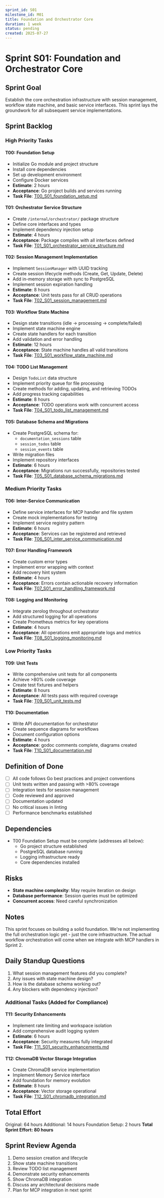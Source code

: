 ```yaml
---
sprint_id: S01
milestone_id: M01
title: Foundation and Orchestrator Core
duration: 1 week
status: pending
created: 2025-07-27
---
```


# Sprint S01: Foundation and Orchestrator Core

## Sprint Goal
Establish the core orchestration infrastructure with session management, workflow state machine, and basic service interfaces. This sprint lays the groundwork for all subsequent service implementations.

## Sprint Backlog

### High Priority Tasks

#### T00: Foundation Setup
- Initialize Go module and project structure
- Install core dependencies
- Set up development environment
- Configure Docker services
- **Estimate**: 2 hours
- **Acceptance**: Go project builds and services running
- **Task File**: [T00_S01_foundation_setup.md](./T00_S01_foundation_setup.md)

#### T01: Orchestrator Service Structure
- Create `/internal/orchestrator/` package structure
- Define core interfaces and types
- Implement dependency injection setup
- **Estimate**: 4 hours
- **Acceptance**: Package compiles with all interfaces defined
- **Task File**: [T01_S01_orchestrator_service_structure.md](./T01_S01_orchestrator_service_structure.md)

#### T02: Session Management Implementation
- Implement `SessionManager` with UUID tracking
- Create session lifecycle methods (Create, Get, Update, Delete)
- Add in-memory storage with sync to PostgreSQL
- Implement session expiration handling
- **Estimate**: 8 hours
- **Acceptance**: Unit tests pass for all CRUD operations
- **Task File**: [T02_S01_session_management.md](./T02_S01_session_management.md)

#### T03: Workflow State Machine
- Design state transitions (idle → processing → complete/failed)
- Implement state machine engine
- Create state handlers for each transition
- Add validation and error handling
- **Estimate**: 12 hours
- **Acceptance**: State machine handles all valid transitions
- **Task File**: [T03_S01_workflow_state_machine.md](./T03_S01_workflow_state_machine.md)

#### T04: TODO List Management
- Design `TodoList` data structure
- Implement priority queue for file processing
- Create methods for adding, updating, and retrieving TODOs
- Add progress tracking capabilities
- **Estimate**: 8 hours
- **Acceptance**: TODO operations work with concurrent access
- **Task File**: [T04_S01_todo_list_management.md](./T04_S01_todo_list_management.md)

#### T05: Database Schema and Migrations
- Create PostgreSQL schema for:
  - `documentation_sessions` table
  - `session_todos` table
  - `session_events` table
- Write migration files
- Implement repository interfaces
- **Estimate**: 6 hours
- **Acceptance**: Migrations run successfully, repositories tested
- **Task File**: [T05_S01_database_schema_migrations.md](./T05_S01_database_schema_migrations.md)

### Medium Priority Tasks

#### T06: Inter-Service Communication
- Define service interfaces for MCP handler and file system
- Create mock implementations for testing
- Implement service registry pattern
- **Estimate**: 6 hours
- **Acceptance**: Services can be registered and retrieved
- **Task File**: [T06_S01_inter_service_communication.md](./T06_S01_inter_service_communication.md)

#### T07: Error Handling Framework
- Create custom error types
- Implement error wrapping with context
- Add recovery hint system
- **Estimate**: 4 hours
- **Acceptance**: Errors contain actionable recovery information
- **Task File**: [T07_S01_error_handling_framework.md](./T07_S01_error_handling_framework.md)

#### T08: Logging and Monitoring
- Integrate zerolog throughout orchestrator
- Add structured logging for all operations
- Create Prometheus metrics for key operations
- **Estimate**: 4 hours
- **Acceptance**: All operations emit appropriate logs and metrics
- **Task File**: [T08_S01_logging_monitoring.md](./T08_S01_logging_monitoring.md)

### Low Priority Tasks

#### T09: Unit Tests
- Write comprehensive unit tests for all components
- Achieve >80% code coverage
- Create test fixtures and helpers
- **Estimate**: 8 hours
- **Acceptance**: All tests pass with required coverage
- **Task File**: [T09_S01_unit_tests.md](./T09_S01_unit_tests.md)

#### T10: Documentation
- Write API documentation for orchestrator
- Create sequence diagrams for workflows
- Document configuration options
- **Estimate**: 4 hours
- **Acceptance**: godoc comments complete, diagrams created
- **Task File**: [T10_S01_documentation.md](./T10_S01_documentation.md)

## Definition of Done
- [ ] All code follows Go best practices and project conventions
- [ ] Unit tests written and passing with >80% coverage
- [ ] Integration tests for session management
- [ ] Code reviewed and approved
- [ ] Documentation updated
- [ ] No critical issues in linting
- [ ] Performance benchmarks established

## Dependencies
- T00 Foundation Setup must be complete (addresses all below):
  - Go project structure established
  - PostgreSQL database running
  - Logging infrastructure ready
  - Core dependencies installed

## Risks
- **State machine complexity**: May require iteration on design
- **Database performance**: Session queries must be optimized
- **Concurrent access**: Need careful synchronization

## Notes
This sprint focuses on building a solid foundation. We're not implementing the full orchestration logic yet - just the core infrastructure. The actual workflow orchestration will come when we integrate with MCP handlers in Sprint 2.

## Daily Standup Questions
1. What session management features did you complete?
2. Any issues with state machine design?
3. How is the database schema working out?
4. Any blockers with dependency injection?

### Additional Tasks (Added for Compliance)

#### T11: Security Enhancements
- Implement rate limiting and workspace isolation
- Add comprehensive audit logging system
- **Estimate**: 6 hours
- **Acceptance**: Security measures fully integrated
- **Task File**: [T11_S01_security_enhancements.md](./T11_S01_security_enhancements.md)

#### T12: ChromaDB Vector Storage Integration
- Create ChromaDB service implementation
- Implement Memory Service interface
- Add foundation for memory evolution
- **Estimate**: 8 hours
- **Acceptance**: Vector storage operational
- **Task File**: [T12_S01_chromadb_integration.md](./T12_S01_chromadb_integration.md)

## Total Effort
Original: 64 hours
Additional: 14 hours
Foundation Setup: 2 hours
**Total Sprint Effort: 80 hours**

## Sprint Review Agenda
1. Demo session creation and lifecycle
2. Show state machine transitions
3. Review TODO list management
4. Demonstrate security enhancements
5. Show ChromaDB integration
6. Discuss any architectural decisions made
7. Plan for MCP integration in next sprint